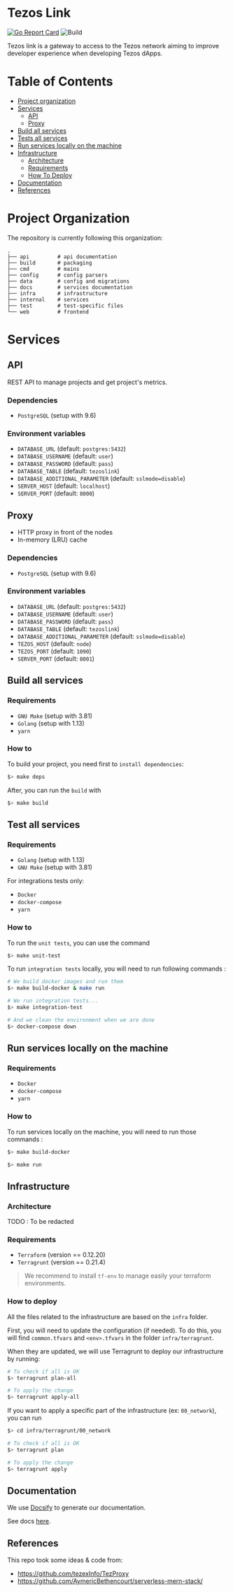 
# Tezos Link

[![Go Report Card](https://goreportcard.com/badge/github.com/octo-technology/tezos-link)](https://goreportcard.com/report/github.com/octo-technology/tezos-link) ![Build](https://github.com/octo-technology/tezos-link/workflows/Build/badge.svg?branch=master)

Tezos link is a gateway to access to the Tezos network aiming to improve developer experience when developing Tezos dApps.

# Table of Contents

* [Project organization](#project-organization)
* [Services](#services)
  * [API](#api)
  * [Proxy](#proxy)
* [Build all services](#build-all-services)
* [Tests all services](#tests-all-services)
* [Run services locally on the machine](#run-services-locally-on-the-machine)
* [Infrastructure](#infrastructure)
  * [Architecture](#architecture)
  * [Requirements](#requirements)
  * [How To Deploy](#how-to-deploy)
* [Documentation](#documentation)
* [References](#references)

# Project Organization

The repository is currently following this organization:

```
.
├── api         # api documentation
├── build       # packaging
├── cmd         # mains
├── config      # config parsers
├── data        # config and migrations
├── docs        # services documentation
├── infra       # infrastructure
├── internal    # services
├── test        # test-specific files
└── web         # frontend
```

# Services

## API

REST API to manage projects and get project's metrics.

### Dependencies

* `PostgreSQL` (setup with 9.6)

### Environment variables

- `DATABASE_URL` (default: `postgres:5432`)
- `DATABASE_USERNAME` (default: `user`)
- `DATABASE_PASSWORD` (default: `pass`)
- `DATABASE_TABLE` (default: `tezoslink`)
- `DATABASE_ADDITIONAL_PARAMETER` (default: `sslmode=disable`)
- `SERVER_HOST` (default: `localhost`)
- `SERVER_PORT` (default: `8000`)

## Proxy

- HTTP proxy in front of the nodes
- In-memory (LRU) cache

### Dependencies

* `PostgreSQL` (setup with 9.6)

### Environment variables

- `DATABASE_URL` (default: `postgres:5432`)
- `DATABASE_USERNAME` (default: `user`)
- `DATABASE_PASSWORD` (default: `pass`)
- `DATABASE_TABLE` (default: `tezoslink`)
- `DATABASE_ADDITIONAL_PARAMETER` (default: `sslmode=disable`)
- `TEZOS_HOST` (default: `node`)
- `TEZOS_PORT` (default: `1090`)
- `SERVER_PORT` (default: `8001`)

## Build all services

### Requirements

* `GNU Make` (setup with 3.81)
* `Golang` (setup with 1.13)
* `yarn`

### How to

To build your project, you need first to `install dependencies`:
```bash
$> make deps
```
After, you can run the `build` with
```bash
$> make build
```

## Test all services

### Requirements

* `Golang` (setup with 1.13)
* `GNU Make` (setup with 3.81)

For integrations tests only:
* `Docker`
* `docker-compose`
* `yarn`

### How to

To run the `unit tests`, you can use the command
```bash
$> make unit-test
```

To run `integration tests` locally, you will need to run following commands :
```bash
# We build docker images and run them
$> make build-docker & make run

# We run integration tests...
$> make integration-test

# And we clean the environment when we are done
$> docker-compose down
``` 

## Run services locally on the machine

### Requirements

* `Docker`
* `docker-compose`
* `yarn`

### How to

To run services locally on the machine, you will need to run those commands :
```bash
$> make build-docker

$> make run
```

## Infrastructure

### Architecture

TODO : To be redacted

### Requirements

* `Terraform` (version == 0.12.20)
* `Terragrunt` (version == 0.21.4)

> We recommend to install `tf-env` to manage easily your terraform environments.

### How to deploy

All the files related to the infrastructure are based on the `infra` folder.

First, you will need to update the configuration (if needed). To do this, you will find `common.tfvars` and `<env>.tfvars` in the folder `infra/terragrunt`.

When they are updated, we will use Terragrunt to deploy our infrastructure by running:
```bash
# To check if all is OK
$> terragrunt plan-all

# To apply the change
$> terragrunt apply-all
```

If you want to apply a specific part of the infrastructure (ex: `00_network`), you can run
```bash
$> cd infra/terragrunt/00_network

# To check if all is OK
$> terragrunt plan

# To apply the change
$> terragrunt apply
```

## Documentation

We use [Docsify](https://docsify.js.org/#/quickstart) to generate our documentation.

See docs [here](TODO).

## References

This repo took some ideas & code from:
- https://github.com/tezexInfo/TezProxy
- https://github.com/AymericBethencourt/serverless-mern-stack/
